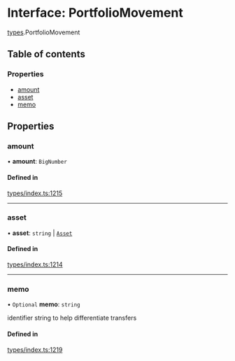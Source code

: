 # Interface: PortfolioMovement

[types](../wiki/types).PortfolioMovement

## Table of contents

### Properties

- [amount](../wiki/types.PortfolioMovement#amount)
- [asset](../wiki/types.PortfolioMovement#asset)
- [memo](../wiki/types.PortfolioMovement#memo)

## Properties

### amount

• **amount**: `BigNumber`

#### Defined in

[types/index.ts:1215](https://github.com/PolymeshAssociation/polymesh-sdk/blob/339b7503/src/types/index.ts#L1215)

___

### asset

• **asset**: `string` \| [`Asset`](../wiki/api.entities.Asset.Asset)

#### Defined in

[types/index.ts:1214](https://github.com/PolymeshAssociation/polymesh-sdk/blob/339b7503/src/types/index.ts#L1214)

___

### memo

• `Optional` **memo**: `string`

identifier string to help differentiate transfers

#### Defined in

[types/index.ts:1219](https://github.com/PolymeshAssociation/polymesh-sdk/blob/339b7503/src/types/index.ts#L1219)
